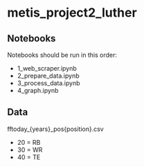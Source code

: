 # metis_project2_luther

## Notebooks
Notebooks should be run in this order:
* 1_web_scraper.ipynb
* 2_prepare_data.ipynb
* 3_process_data.ipynb
* 4_graph.ipynb

## Data
fftoday_{years}_pos{position}.csv

* 20 = RB
* 30 = WR
* 40 = TE
